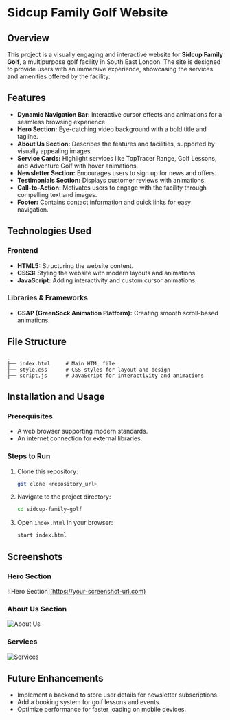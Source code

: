 # Sidcup Family Golf Website

## Overview

This project is a visually engaging and interactive website for **Sidcup Family Golf**, a multipurpose golf facility in South East London. The site is designed to provide users with an immersive experience, showcasing the services and amenities offered by the facility.

## Features

- **Dynamic Navigation Bar:** Interactive cursor effects and animations for a seamless browsing experience.
- **Hero Section:** Eye-catching video background with a bold title and tagline.
- **About Us Section:** Describes the features and facilities, supported by visually appealing images.
- **Service Cards:** Highlight services like TopTracer Range, Golf Lessons, and Adventure Golf with hover animations.
- **Newsletter Section:** Encourages users to sign up for news and offers.
- **Testimonials Section:** Displays customer reviews with animations.
- **Call-to-Action:** Motivates users to engage with the facility through compelling text and images.
- **Footer:** Contains contact information and quick links for easy navigation.

## Technologies Used

### Frontend
- **HTML5:** Structuring the website content.
- **CSS3:** Styling the website with modern layouts and animations.
- **JavaScript:** Adding interactivity and custom cursor animations.

### Libraries & Frameworks
- **GSAP (GreenSock Animation Platform):** Creating smooth scroll-based animations.

## File Structure

```
.
├── index.html     # Main HTML file
├── style.css      # CSS styles for layout and design
├── script.js      # JavaScript for interactivity and animations
```

## Installation and Usage

### Prerequisites
- A web browser supporting modern standards.
- An internet connection for external libraries.

### Steps to Run
1. Clone this repository:
   ```bash
   git clone <repository_url>
   ```
2. Navigate to the project directory:
   ```bash
   cd sidcup-family-golf
   ```
3. Open `index.html` in your browser:
   ```bash
   start index.html
   ```

## Screenshots

### Hero Section
![Hero Section][(https://your-screenshot-url.com)](https://github.com/Debjit1729/SIDECUP_Family_Golf_Website_Using_HTML_CSS_JavaScript/blob/main/Screenshot%202025-06-29%20235948.png)

### About Us Section
![About Us](https://your-screenshot-url.com)

### Services
![Services](https://your-screenshot-url.com)

## Future Enhancements

- Implement a backend to store user details for newsletter subscriptions.
- Add a booking system for golf lessons and events.
- Optimize performance for faster loading on mobile devices.

